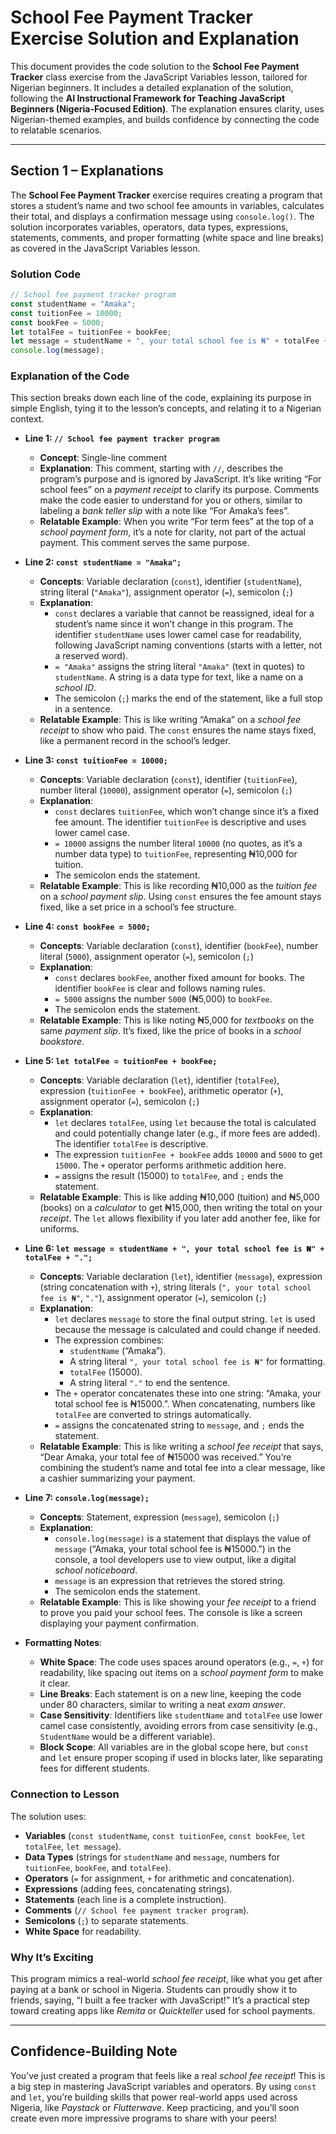 # School Fee Payment Tracker Exercise Solution and Explanation

This document provides the code solution to the **School Fee Payment Tracker** class exercise from the JavaScript Variables lesson, tailored for Nigerian beginners. It includes a detailed explanation of the solution, following the **AI Instructional Framework for Teaching JavaScript Beginners (Nigeria-Focused Edition)**. The explanation ensures clarity, uses Nigerian-themed examples, and builds confidence by connecting the code to relatable scenarios.

---

## Section 1 – Explanations

The **School Fee Payment Tracker** exercise requires creating a program that stores a student’s name and two school fee amounts in variables, calculates their total, and displays a confirmation message using `console.log()`. The solution incorporates variables, operators, data types, expressions, statements, comments, and proper formatting (white space and line breaks) as covered in the JavaScript Variables lesson.

### Solution Code
```javascript
// School fee payment tracker program
const studentName = "Amaka";
const tuitionFee = 10000;
const bookFee = 5000;
let totalFee = tuitionFee + bookFee;
let message = studentName + ", your total school fee is ₦" + totalFee + ".";
console.log(message);
```

### Explanation of the Code
This section breaks down each line of the code, explaining its purpose in simple English, tying it to the lesson’s concepts, and relating it to a Nigerian context.

- **Line 1: `// School fee payment tracker program`**
  - **Concept**: Single-line comment
  - **Explanation**: This comment, starting with `//`, describes the program’s purpose and is ignored by JavaScript. It’s like writing “For school fees” on a *payment receipt* to clarify its purpose. Comments make the code easier to understand for you or others, similar to labeling a *bank teller slip* with a note like “For Amaka’s fees”.
  - **Relatable Example**: When you write “For term fees” at the top of a *school payment form*, it’s a note for clarity, not part of the actual payment. This comment serves the same purpose.

- **Line 2: `const studentName = "Amaka";`**
  - **Concepts**: Variable declaration (`const`), identifier (`studentName`), string literal (`"Amaka"`), assignment operator (`=`), semicolon (`;`)
  - **Explanation**: 
    - `const` declares a variable that cannot be reassigned, ideal for a student’s name since it won’t change in this program. The identifier `studentName` uses lower camel case for readability, following JavaScript naming conventions (starts with a letter, not a reserved word).
    - `= "Amaka"` assigns the string literal `"Amaka"` (text in quotes) to `studentName`. A string is a data type for text, like a name on a *school ID*.
    - The semicolon (`;`) marks the end of the statement, like a full stop in a sentence.
  - **Relatable Example**: This is like writing “Amaka” on a *school fee receipt* to show who paid. The `const` ensures the name stays fixed, like a permanent record in the school’s ledger.

- **Line 3: `const tuitionFee = 10000;`**
  - **Concepts**: Variable declaration (`const`), identifier (`tuitionFee`), number literal (`10000`), assignment operator (`=`), semicolon (`;`)
  - **Explanation**: 
    - `const` declares `tuitionFee`, which won’t change since it’s a fixed fee amount. The identifier `tuitionFee` is descriptive and uses lower camel case.
    - `= 10000` assigns the number literal `10000` (no quotes, as it’s a number data type) to `tuitionFee`, representing ₦10,000 for tuition.
    - The semicolon ends the statement.
  - **Relatable Example**: This is like recording ₦10,000 as the *tuition fee* on a *school payment slip*. Using `const` ensures the fee amount stays fixed, like a set price in a school’s fee structure.

- **Line 4: `const bookFee = 5000;`**
  - **Concepts**: Variable declaration (`const`), identifier (`bookFee`), number literal (`5000`), assignment operator (`=`), semicolon (`;`)
  - **Explanation**: 
    - `const` declares `bookFee`, another fixed amount for books. The identifier `bookFee` is clear and follows naming rules.
    - `= 5000` assigns the number `5000` (₦5,000) to `bookFee`.
    - The semicolon ends the statement.
  - **Relatable Example**: This is like noting ₦5,000 for *textbooks* on the same *payment slip*. It’s fixed, like the price of books in a *school bookstore*.

- **Line 5: `let totalFee = tuitionFee + bookFee;`**
  - **Concepts**: Variable declaration (`let`), identifier (`totalFee`), expression (`tuitionFee + bookFee`), arithmetic operator (`+`), assignment operator (`=`), semicolon (`;`)
  - **Explanation**: 
    - `let` declares `totalFee`, using `let` because the total is calculated and could potentially change later (e.g., if more fees are added). The identifier `totalFee` is descriptive.
    - The expression `tuitionFee + bookFee` adds `10000` and `5000` to get `15000`. The `+` operator performs arithmetic addition here.
    - `=` assigns the result (15000) to `totalFee`, and `;` ends the statement.
  - **Relatable Example**: This is like adding ₦10,000 (tuition) and ₦5,000 (books) on a *calculator* to get ₦15,000, then writing the total on your *receipt*. The `let` allows flexibility if you later add another fee, like for uniforms.

- **Line 6: `let message = studentName + ", your total school fee is ₦" + totalFee + ".";`**
  - **Concepts**: Variable declaration (`let`), identifier (`message`), expression (string concatenation with `+`), string literals (`", your total school fee is ₦"`, `"."`), assignment operator (`=`), semicolon (`;`)
  - **Explanation**: 
    - `let` declares `message` to store the final output string. `let` is used because the message is calculated and could change if needed.
    - The expression combines:
      - `studentName` (“Amaka”).
      - A string literal `", your total school fee is ₦"` for formatting.
      - `totalFee` (15000).
      - A string literal `"."` to end the sentence.
    - The `+` operator concatenates these into one string: “Amaka, your total school fee is ₦15000.”. When concatenating, numbers like `totalFee` are converted to strings automatically.
    - `=` assigns the concatenated string to `message`, and `;` ends the statement.
  - **Relatable Example**: This is like writing a *school fee receipt* that says, “Dear Amaka, your total fee of ₦15000 was received.” You’re combining the student’s name and total fee into a clear message, like a cashier summarizing your payment.

- **Line 7: `console.log(message);`**
  - **Concepts**: Statement, expression (`message`), semicolon (`;`)
  - **Explanation**: 
    - `console.log(message)` is a statement that displays the value of `message` (“Amaka, your total school fee is ₦15000.”) in the console, a tool developers use to view output, like a digital *school noticeboard*.
    - `message` is an expression that retrieves the stored string.
    - The semicolon ends the statement.
  - **Relatable Example**: This is like showing your *fee receipt* to a friend to prove you paid your school fees. The console is like a screen displaying your payment confirmation.

- **Formatting Notes**:
  - **White Space**: The code uses spaces around operators (e.g., `=`, `+`) for readability, like spacing out items on a *school payment form* to make it clear.
  - **Line Breaks**: Each statement is on a new line, keeping the code under 80 characters, similar to writing a neat *exam answer*.
  - **Case Sensitivity**: Identifiers like `studentName` and `totalFee` use lower camel case consistently, avoiding errors from case sensitivity (e.g., `StudentName` would be a different variable).
  - **Block Scope**: All variables are in the global scope here, but `const` and `let` ensure proper scoping if used in blocks later, like separating fees for different students.

### Connection to Lesson
The solution uses:
- **Variables** (`const studentName`, `const tuitionFee`, `const bookFee`, `let totalFee`, `let message`).
- **Data Types** (strings for `studentName` and `message`, numbers for `tuitionFee`, `bookFee`, and `totalFee`).
- **Operators** (`=` for assignment, `+` for arithmetic and concatenation).
- **Expressions** (adding fees, concatenating strings).
- **Statements** (each line is a complete instruction).
- **Comments** (`// School fee payment tracker program`).
- **Semicolons** (`;`) to separate statements.
- **White Space** for readability.

### Why It’s Exciting
This program mimics a real-world *school fee receipt*, like what you get after paying at a bank or school in Nigeria. Students can proudly show it to friends, saying, “I built a fee tracker with JavaScript!” It’s a practical step toward creating apps like *Remita* or *Quickteller* used for school payments.

---

## Confidence-Building Note
You’ve just created a program that feels like a real *school fee receipt*! This is a big step in mastering JavaScript variables and operators. By using `const` and `let`, you’re building skills that power real-world apps used across Nigeria, like *Paystack* or *Flutterwave*. Keep practicing, and you’ll soon create even more impressive programs to share with your peers!